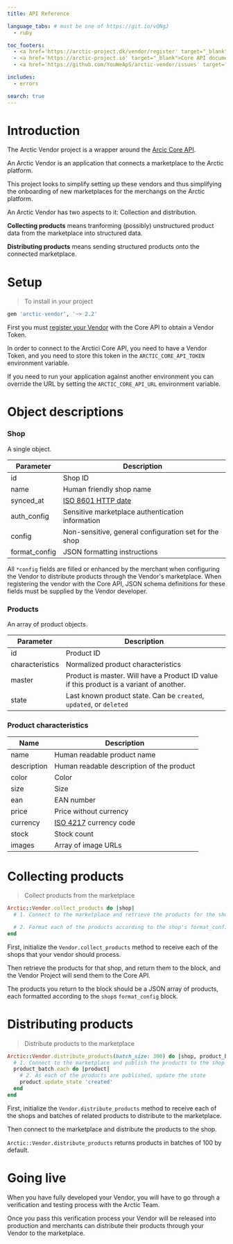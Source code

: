 ```yaml
---
title: API Reference

language_tabs: # must be one of https://git.io/vQNgJ
  - ruby

toc_footers:
  - <a href='https://arctic-project.dk/vendor/register' target="_blank">Register a Vendor</a>
  - <a href='https://arctic-project.io' target="_blank">Core API documentation</a>
  - <a href='https://github.com/YouWeApS/arctic-vendor/issues' target="_blank">Found a bug?</a>

includes:
  - errors

search: true
---
```


# Introduction

The Arctic Vendor project is a wrapper around the [Arcic Core API](https://arctic-project.io).

An Arctic Vendor is an application that connects a marketplace to the Arctic platform.

This project looks to simplify setting up these vendors and thus simplifying the onboarding of new marketplaces for the merchangs on the Arctic platform.

An Arctic Vendor has two aspects to it: Collection and distribution.

**Collecting products** means tranforming (possibly) unstructured product data
from the marketplace into structured data.

**Distributing products** means sending structured products onto the connected
marketplace.

# Setup

> To install in your project

```ruby
gem 'arctic-vendor', '~> 2.2'
```

First you must [register your Vendor](https://arctic-project.dk/vendor/register)
with the Core API to obtain a Vendor Token.

In order to connect to the Arctici Core API, you need to have a Vendor Token,
and you need to store this token in the `ARCTIC_CORE_API_TOKEN` environment
variable.

If you need to run your application against another environment you can override
the URL by setting the `ARCTIC_CORE_API_URL` environment variable.

# Object descriptions

### Shop

A single object.

Parameter | Description
--------- | -----------
id | Shop ID
name | Human friendly shop name
synced_at | [ISO 8601 HTTP date](https://en.wikipedia.org/wiki/ISO_8601)
auth_config | Sensitive marketplace authentication information
config | Non-sensitive, general configuration set for the shop
format_config | JSON formatting instructions

<aside class="notice">
All <code>*config</code> fields are filled or enhanced by the merchant when
configuring the Vendor to distribute products through the Vendor's marketplace.
When registering the vendor with the Core API, JSON schema definitions for these
fields must be supplied by the Vendor developer.
</aside>

### Products

An array of product objects.

Parameter | Description
--------- | -----------
id | Product ID
characteristics | Normalized product characteristics
master | Product is master. Will have a Product ID value if this product is a variant of another.
state | Last known product state. Can be <code>created</code>, <code>updated</code>, or <code>deleted</code>

### Product characteristics

Name | Description
---- | -----------
name | Human readable product name
description | Human readable description of the product
color | Color
size | Size
ean | EAN number
price | Price without currency
currency | [ISO 4217](https://en.wikipedia.org/wiki/ISO_4217) currency code
stock | Stock count
images | Array of image URLs

# Collecting products

> Collect products from the marketplace

```ruby
Arctic::Vendor.collect_products do |shop|
  # 1. Connect to the marketplace and retrieve the products for the shop

  # 2. Format each of the products according to the shop's format_config
end
```

First, initialize the `Vendor.collect_products` method to receive each of the
shops that your vendor should process.

Then retrieve the products for that shop, and return them to the block, and the
Vendor Project will send them to the Core API.

The products you return to the block should be a JSON array of products, each
formatted according to the `shop`s `format_config` block.

# Distributing products

> Distribute products to the marketplace

```ruby
Arctic::Vendor.distribute_products(batch_size: 300) do |shop, product_batch|
  # 1. Connect to the marketplace and publish the products to the shop
  product_batch.each do |product|
    # 2. As each of the products are published, update the state
    product.update_state 'created'
  end
end
```

First, initialize the `Vendor.distribute_products` method to receive each of the
shops and batches of related products to distribute to the marketplace.

Then connect to the marketplace and distribute the products to the shop.

<aside class="notice">
<code>Arctic::Vendor.distribute_products</code> returns products in batches of 100 by default.
</aside>

# Going live

When you have fully developed your Vendor, you will have to go through a
verification and testing process with the Arctic Team.

Once you pass this verification process your Vendor will be released into
production and merchants can distribute their products through your Vendor to
the marketplace.

